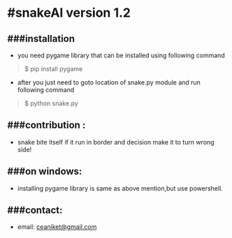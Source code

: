 #snakeAI version 1.2 
===================

###installation 
---------------
- you need pygame library that can be installed using following command

> $ pip install pygame

- after you just need to goto location of snake.py module and run following command

> $ python snake.py

###contribution :
--------------
- snake bite itself if it run in border and decision make it to turn wrong side!

###on windows:
------------
- installing pygame library is same as above mention,but use powershell.
	
###contact:
----------
- email: ceaniket@gmail.com




